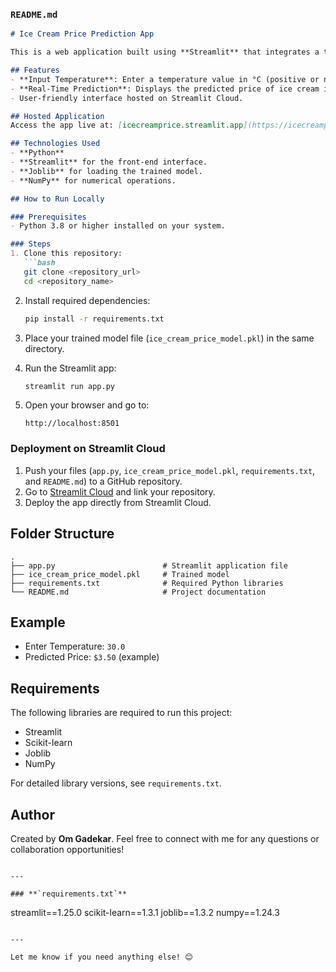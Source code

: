 ### **`README.md`**
```markdown
# Ice Cream Price Prediction App

This is a web application built using **Streamlit** that integrates a trained **Linear Regression** model. The app predicts the price of ice cream based on the temperature.

## Features
- **Input Temperature**: Enter a temperature value in °C (positive or negative).
- **Real-Time Prediction**: Displays the predicted price of ice cream in dollars.
- User-friendly interface hosted on Streamlit Cloud.

## Hosted Application
Access the app live at: [icecreamprice.streamlit.app](https://icecreamprice.streamlit.app)

## Technologies Used
- **Python**
- **Streamlit** for the front-end interface.
- **Joblib** for loading the trained model.
- **NumPy** for numerical operations.

## How to Run Locally

### Prerequisites
- Python 3.8 or higher installed on your system.

### Steps
1. Clone this repository:
   ```bash
   git clone <repository_url>
   cd <repository_name>
   ```

2. Install required dependencies:
   ```bash
   pip install -r requirements.txt
   ```

3. Place your trained model file (`ice_cream_price_model.pkl`) in the same directory.

4. Run the Streamlit app:
   ```bash
   streamlit run app.py
   ```

5. Open your browser and go to:
   ```
   http://localhost:8501
   ```

### Deployment on Streamlit Cloud
1. Push your files (`app.py`, `ice_cream_price_model.pkl`, `requirements.txt`, and `README.md`) to a GitHub repository.
2. Go to [Streamlit Cloud](https://streamlit.io/cloud) and link your repository.
3. Deploy the app directly from Streamlit Cloud.

## Folder Structure
```
.
├── app.py                        # Streamlit application file
├── ice_cream_price_model.pkl     # Trained model
├── requirements.txt              # Required Python libraries
└── README.md                     # Project documentation
```

## Example
- Enter Temperature: `30.0`
- Predicted Price: `$3.50` (example)

## Requirements
The following libraries are required to run this project:
- Streamlit
- Scikit-learn
- Joblib
- NumPy

For detailed library versions, see `requirements.txt`.

## Author
Created by **Om Gadekar**. Feel free to connect with me for any questions or collaboration opportunities!
```

---

### **`requirements.txt`**
```
streamlit==1.25.0
scikit-learn==1.3.1
joblib==1.3.2
numpy==1.24.3
```

---

Let me know if you need anything else! 😊
